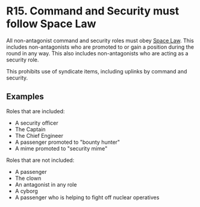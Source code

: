 # R15. Command and Security must follow Space Law

All non-antagonist command and security roles must obey [Space Law](../../documents/space-law.md). This includes non-antagonists who are promoted to or gain a position during the round in any way. This also includes non-antagonists who are acting as a security role.

This prohibits use of syndicate items, including uplinks by command and security.

## Examples
Roles that are included:

- A security officer
- The Captain
- The Chief Engineer
- A passenger promoted to "bounty hunter"
- A mime promoted to "security mime"

Roles that are not included:

- A passenger
- The clown
- An antagonist in any role
- A cyborg
- A passenger who is helping to fight off nuclear operatives

